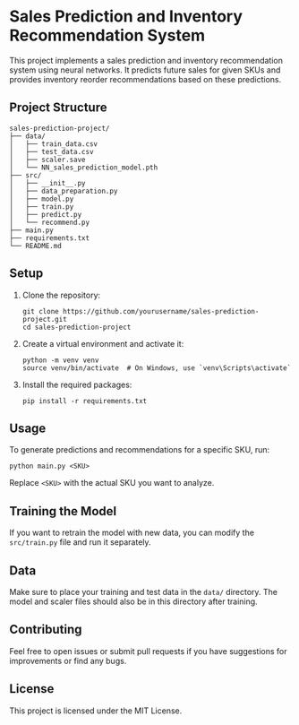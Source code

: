 # Sales Prediction and Inventory Recommendation System

This project implements a sales prediction and inventory recommendation system using neural networks. It predicts future sales for given SKUs and provides inventory reorder recommendations based on these predictions.

## Project Structure

```
sales-prediction-project/
├── data/
│   ├── train_data.csv
│   ├── test_data.csv
│   ├── scaler.save
│   └── NN_sales_prediction_model.pth
├── src/
│   ├── __init__.py
│   ├── data_preparation.py
│   ├── model.py
│   ├── train.py
│   ├── predict.py
│   └── recommend.py
├── main.py
├── requirements.txt
└── README.md
```

## Setup

1. Clone the repository:
   ```
   git clone https://github.com/yourusername/sales-prediction-project.git
   cd sales-prediction-project
   ```

2. Create a virtual environment and activate it:
   ```
   python -m venv venv
   source venv/bin/activate  # On Windows, use `venv\Scripts\activate`
   ```

3. Install the required packages:
   ```
   pip install -r requirements.txt
   ```

## Usage

To generate predictions and recommendations for a specific SKU, run:

```
python main.py <SKU>
```

Replace `<SKU>` with the actual SKU you want to analyze.

## Training the Model

If you want to retrain the model with new data, you can modify the `src/train.py` file and run it separately.

## Data

Make sure to place your training and test data in the `data/` directory. The model and scaler files should also be in this directory after training.

## Contributing

Feel free to open issues or submit pull requests if you have suggestions for improvements or find any bugs.

## License

This project is licensed under the MIT License.
